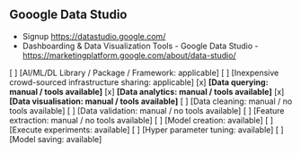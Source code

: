 ## Gooogle Data Studio

- Signup https://datastudio.google.com/
- Dashboarding & Data Visualization Tools - Google Data Studio - https://marketingplatform.google.com/about/data-studio/

[ ] [AI/ML/DL Library / Package / Framework: applicable]
[ ] [Inexpensive crowd-sourced infrastructure sharing: applicable]
[x] **[Data querying: manual / tools available]**
[x] **[Data analytics: manual / tools available]** 
[x] **[Data visualisation: manual / tools available]**
[ ] [Data cleaning: manual / no tools available] 
[ ] [Data validation: manual / no tools available] 
[ ] [Feature extraction: manual / no tools available] 
[ ] [Model creation: available] 
[ ] [Execute experiments: available]
[ ] [Hyper parameter tuning: available] 
[ ] [Model saving: available]